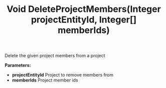 ﻿---
uid: crmscript_ref_NSProjectAgent_DeleteProjectMembers
title: Void DeleteProjectMembers(Integer projectEntityId, Integer[] memberIds)
intellisense: NSProjectAgent.DeleteProjectMembers
keywords: NSProjectAgent, DeleteProjectMembers
so.topic: reference
---

Delete the given project members from a project

**Parameters:**
 - **projectEntityId** Project to remove members from
 - **memberIds** Project member ids
